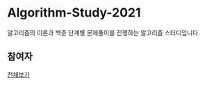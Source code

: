 # Algorithm-Study-2021
알고리즘의 이론과 백준 단계별 문제풀이를 진행하는 알고리즘 스터디입니다.

## 참여자 
[전체보기](https://github.com/younyikim/Algorithm-Study-2021/graphs/contributors)
